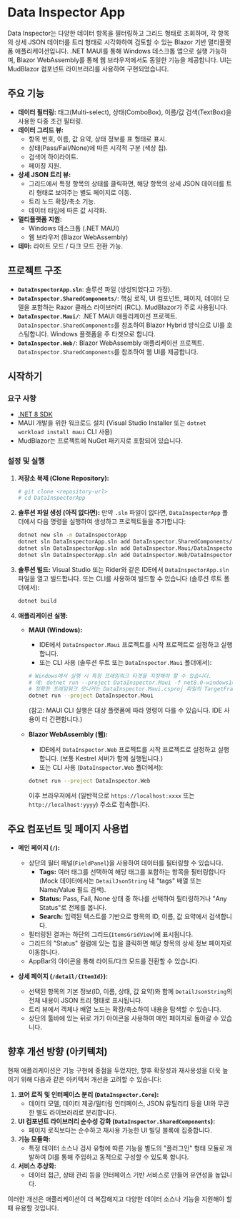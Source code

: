 # Data Inspector App

Data Inspector는 다양한 데이터 항목을 필터링하고 그리드 형태로 조회하며, 각 항목의 상세 JSON 데이터를 트리 형태로 시각화하여 검토할 수 있는 Blazor 기반 멀티플랫폼 애플리케이션입니다. .NET MAUI를 통해 Windows 데스크톱 앱으로 실행 가능하며, Blazor WebAssembly를 통해 웹 브라우저에서도 동일한 기능을 제공합니다. UI는 MudBlazor 컴포넌트 라이브러리를 사용하여 구현되었습니다.

## 주요 기능

*   **데이터 필터링:** 태그(Multi-select), 상태(ComboBox), 이름/값 검색(TextBox)을 사용한 다중 조건 필터링.
*   **데이터 그리드 뷰:**
    *   항목 번호, 이름, 값 요약, 상태 정보를 표 형태로 표시.
    *   상태(Pass/Fail/None)에 따른 시각적 구분 (색상 칩).
    *   검색어 하이라이트.
    *   페이징 지원.
*   **상세 JSON 트리 뷰:**
    *   그리드에서 특정 항목의 상태를 클릭하면, 해당 항목의 상세 JSON 데이터를 트리 형태로 보여주는 별도 페이지로 이동.
    *   트리 노드 확장/축소 기능.
    *   데이터 타입에 따른 값 시각화.
*   **멀티플랫폼 지원:**
    *   Windows 데스크톱 (.NET MAUI)
    *   웹 브라우저 (Blazor WebAssembly)
*   **테마:** 라이트 모드 / 다크 모드 전환 가능.

## 프로젝트 구조

*   **`DataInspectorApp.sln`**: 솔루션 파일 (생성되었다고 가정).
*   **`DataInspector.SharedComponents/`**: 핵심 로직, UI 컴포넌트, 페이지, 데이터 모델을 포함하는 Razor 클래스 라이브러리 (RCL). MudBlazor가 주로 사용됩니다.
*   **`DataInspector.Maui/`**: .NET MAUI 애플리케이션 프로젝트. `DataInspector.SharedComponents`를 참조하여 Blazor Hybrid 방식으로 UI를 호스팅합니다. Windows 플랫폼을 주 타겟으로 합니다.
*   **`DataInspector.Web/`**: Blazor WebAssembly 애플리케이션 프로젝트. `DataInspector.SharedComponents`를 참조하여 웹 UI를 제공합니다.

## 시작하기

### 요구 사항

*   [.NET 8 SDK](https://dotnet.microsoft.com/download/dotnet/8.0)
*   MAUI 개발을 위한 워크로드 설치 (Visual Studio Installer 또는 `dotnet workload install maui` CLI 사용)
*   MudBlazor는 프로젝트에 NuGet 패키지로 포함되어 있습니다.

### 설정 및 실행

1.  **저장소 복제 (Clone Repository):**
    ```bash
    # git clone <repository-url>
    # cd DataInspectorApp
    ```

2.  **솔루션 파일 생성 (아직 없다면):**
    만약 `.sln` 파일이 없다면, `DataInspectorApp` 폴더에서 다음 명령을 실행하여 생성하고 프로젝트들을 추가합니다:
    ```bash
    dotnet new sln -n DataInspectorApp
    dotnet sln DataInspectorApp.sln add DataInspector.SharedComponents/DataInspector.SharedComponents.csproj
    dotnet sln DataInspectorApp.sln add DataInspector.Maui/DataInspector.Maui.csproj
    dotnet sln DataInspectorApp.sln add DataInspector.Web/DataInspector.Web.csproj
    ```

3.  **솔루션 빌드:**
    Visual Studio 또는 Rider와 같은 IDE에서 `DataInspectorApp.sln` 파일을 열고 빌드합니다.
    또는 CLI를 사용하여 빌드할 수 있습니다 (솔루션 루트 폴더에서):
    ```bash
    dotnet build
    ```

4.  **애플리케이션 실행:**

    *   **MAUI (Windows):**
        *   IDE에서 `DataInspector.Maui` 프로젝트를 시작 프로젝트로 설정하고 실행합니다.
        *   또는 CLI 사용 (솔루션 루트 또는 `DataInspector.Maui` 폴더에서):
          ```bash
          # Windows에서 실행 시 특정 프레임워크 타겟을 지정해야 할 수 있습니다.
          # 예: dotnet run --project DataInspector.Maui -f net8.0-windows10.0.19041.0
          # 정확한 프레임워크 모니커는 DataInspector.Maui.csproj 파일의 TargetFrameworks에서 확인하세요.
          dotnet run --project DataInspector.Maui
          ```
          (참고: MAUI CLI 실행은 대상 플랫폼에 따라 명령이 다를 수 있습니다. IDE 사용이 더 간편합니다.)

    *   **Blazor WebAssembly (웹):**
        *   IDE에서 `DataInspector.Web` 프로젝트를 시작 프로젝트로 설정하고 실행합니다. (보통 Kestrel 서버가 함께 실행됩니다.)
        *   또는 CLI 사용 (`DataInspector.Web` 폴더에서):
          ```bash
          dotnet run --project DataInspector.Web
          ```
          이후 브라우저에서 (일반적으로 `https://localhost:xxxx` 또는 `http://localhost:yyyy`) 주소로 접속합니다.

## 주요 컴포넌트 및 페이지 사용법

*   **메인 페이지 (`/`):**
    *   상단의 필터 패널(`FieldPanel`)을 사용하여 데이터를 필터링할 수 있습니다.
        *   **Tags:** 여러 태그를 선택하여 해당 태그를 포함하는 항목을 필터링합니다 (Mock 데이터에서는 `DetailJsonString` 내 "tags" 배열 또는 Name/Value 필드 검색).
        *   **Status:** Pass, Fail, None 상태 중 하나를 선택하여 필터링하거나 "Any Status"로 전체를 봅니다.
        *   **Search:** 입력된 텍스트를 기반으로 항목의 ID, 이름, 값 요약에서 검색합니다.
    *   필터링된 결과는 하단의 그리드(`ItemsGridView`)에 표시됩니다.
    *   그리드의 "Status" 컬럼에 있는 칩을 클릭하면 해당 항목의 상세 정보 페이지로 이동합니다.
    *   AppBar의 아이콘을 통해 라이트/다크 모드를 전환할 수 있습니다.

*   **상세 페이지 (`/detail/{ItemId}`):**
    *   선택된 항목의 기본 정보(ID, 이름, 상태, 값 요약)와 함께 `DetailJsonString`의 전체 내용이 JSON 트리 형태로 표시됩니다.
    *   트리 뷰에서 객체나 배열 노드는 확장/축소하여 내용을 탐색할 수 있습니다.
    *   상단의 툴바에 있는 뒤로 가기 아이콘을 사용하여 메인 페이지로 돌아갈 수 있습니다.

## 향후 개선 방향 (아키텍처)

현재 애플리케이션은 기능 구현에 중점을 두었지만, 향후 확장성과 재사용성을 더욱 높이기 위해 다음과 같은 아키텍처 개선을 고려할 수 있습니다:

1.  **코어 로직 및 인터페이스 분리 (`DataInspector.Core`):**
    *   데이터 모델, 데이터 제공/필터링 인터페이스, JSON 유틸리티 등을 UI와 무관한 별도 라이브러리로 분리합니다.
2.  **UI 컴포넌트 라이브러리 순수성 강화 (`DataInspector.SharedComponents`):**
    *   페이지 로직보다는 순수하고 재사용 가능한 UI 빌딩 블록에 집중합니다.
3.  **기능 모듈화:**
    *   특정 데이터 소스나 검사 유형에 따른 기능을 별도의 "플러그인" 형태 모듈로 개발하여 DI를 통해 주입하고 동적으로 구성할 수 있도록 합니다.
4.  **서비스 추상화:**
    *   데이터 접근, 상태 관리 등을 인터페이스 기반 서비스로 만들어 유연성을 높입니다.

이러한 개선은 애플리케이션이 더 복잡해지고 다양한 데이터 소스나 기능을 지원해야 할 때 유용할 것입니다.
